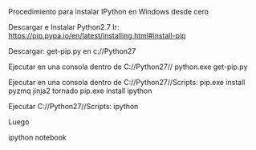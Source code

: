 Procedimiento para instalar IPython en Windows desde cero

Descargar e Instalar Python2.7
Ir: 
https://pip.pypa.io/en/latest/installing.html#install-pip
 
Descargar:
get-pip.py en c://Python27

Ejecutar en una consola dentro de C://Python27//
python.exe get-pip.py

Ejecutar en una consola dentro de C://Python27//Scripts:
pip.exe install pyzmq jinja2 tornado 
pip.exe install ipython

Ejecutar C://Python27//Scripts:
ipython 

Luego

ipython notebook
